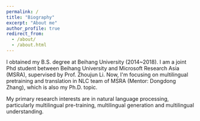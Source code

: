 ```yaml
---
permalink: /
title: "Biography"
excerpt: "About me"
author_profile: true
redirect_from: 
  - /about/
  - /about.html
---
```



I obtained my B.S. degree at Beihang University (2014~2018). I am a joint Phd student between Beihang University and Microsoft Research Asia (MSRA), supervised by Prof. Zhoujun Li. Now, I'm focusing on multilingual pretraining and translation in NLC team of MSRA (Mentor: Dongdong Zhang), which is also my Ph.D. topic.

My primary research interests are in natural language processing, particularly multilingual pre-training, multilingual generation and multilingual understanding.

